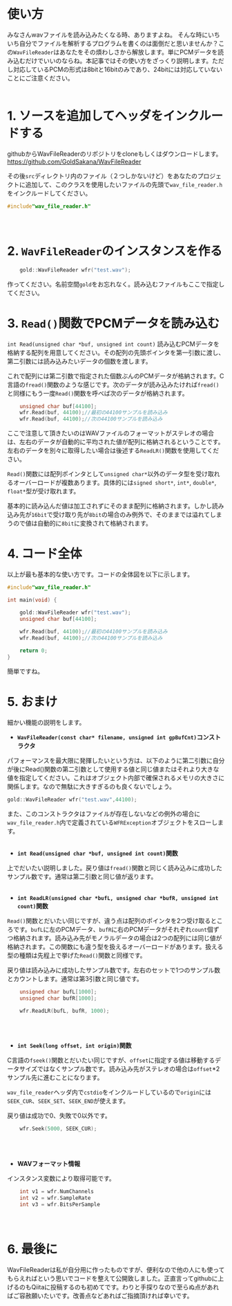 # 使い方

みなさんwavファイルを読み込みたくなる時、ありますよね。
そんな時にいちいち自分でファイルを解析するプログラムを書くのは面倒だと思いませんか？この`WavFileReader`はあなたをその煩わしさから解放します。単にPCMデータを読み込むだけでいいのならね。本記事ではその使い方をざっくり説明します。ただし対応しているPCMの形式は8bitと16bitのみであり、24bitには対応していないことにご注意ください。
<br/>
<br/>

# 1. ソースを追加してヘッダをインクルードする
githubからWavFileReaderのリポジトリをcloneもしくはダウンロードします。
https://github.com/GoldSakana/WavFileReader

その後`src`ディレクトリ内のファイル（２つしかないけど）をあなたのプロジェクトに追加して、このクラスを使用したいファイルの先頭で`wav_file_reader.h`をインクルードしてください。

```C++
#include"wav_file_reader.h"
```
　　
# 2. `WavFileReader`のインスタンスを作る

```C++
	gold::WavFileReader wfr("test.wav");
```
作ってください。名前空間`gold`をお忘れなく。読み込むファイルもここで指定してください。
　　
  
# 3. `Read()`関数でPCMデータを読み込む
`int Read(unsigned char *buf, unsigned int count)`
読み込むPCMデータを格納する配列を用意してください。その配列の先頭ポインタを第一引数に渡し、第二引数には読み込みたいデータの個数を渡します。

これで配列には第二引数で指定された個数ぶんのPCMデータが格納されます。C言語の`fread()`関数のような感じです。次のデータが読み込みたければ`fread()`と同様にもう一度`Read()`関数を呼べば次のデータが格納されます。

```C++
	unsigned char buf[44100];
	wfr.Read(buf, 44100);//最初の44100サンプルを読み込み
	wfr.Read(buf, 44100);//次の44100サンプルを読み込み
```

ここで注意して頂きたいのはWAVファイルのフォーマットがステレオの場合は、左右のデータが自動的に平均された値が配列に格納されるということです。左右のデータを別々に取得したい場合は後述する`ReadLR()`関数を使用してください。

`Read()`関数には配列ポインタとして`unsigned char*`以外のデータ型を受け取れるオーバーロードが複数あります。具体的には`signed short*`, `int*`, `double*`, `float*`型が受け取れます。

基本的に読み込んだ値は加工されずにそのまま配列に格納されます。しかし読み込み先が`16bit`で受け取り先が`8bit`の場合のみ例外で、そのままでは溢れてしまうので値は自動的に`8bit`に変換されて格納されます。
　　
  
# 4. コード全体
以上が最も基本的な使い方です。コードの全体図を以下に示します。

```C++
#include"wav_file_reader.h"

int main(void) {

	gold::WavFileReader wfr("test.wav");
	unsigned char buf[44100];
	
	wfr.Read(buf, 44100);//最初の44100サンプルを読み込み
	wfr.Read(buf, 44100);//次の44100サンプルを読み込み

	return 0;
}
```
簡単ですね。
　　
  
# 5. おまけ
細かい機能の説明をします。
<br/>

* __`WavFileReader(const char* filename, unsigned int gpBufCnt)`コンストラクタ__  
   
パフォーマンスを最大限に発揮したいという方は、以下のように第二引数に自分が後にRead()関数の第二引数として使用する値と同じ値またはそれより大きな値を指定してください。これはオブジェクト内部で確保されるメモリの大きさに関係します。なので無駄に大きすぎるのも良くないでしょう。

```C++
gold::WavFileReader wfr("test.wav",44100);
```
また、このコンストラクタはファイルが存在しないなどの例外の場合に`wav_file_reader.h`内で定義されている`WFRException`オブジェクトをスローします。
<br/>
<br/>

* __`int Read(unsigned char *buf, unsigned int count)`関数__

上でだいたい説明しました。戻り値は`fread()`関数と同じく読み込みに成功したサンプル数です。通常は第二引数と同じ値が返ります。
<br />
<br />

* __`int ReadLR(unsigned char *bufL, unsigned char *bufR, unsigned int count)`関数__

`Read()`関数とだいたい同じですが、違う点は配列のポインタを2つ受け取るところです。`bufL`に左のPCMデータ、`bufR`に右のPCMデータがそれぞれ`count`個ずつ格納されます。読み込み先がモノラルデータの場合は2つの配列には同じ値が格納されます。この関数にも違う型を扱えるオーバーロードがあります。扱える型の種類は先程上で挙げた`Read()`関数と同様です。

戻り値は読み込みに成功したサンプル数です。左右のセットで1つのサンプル数とカウントします。通常は第3引数と同じ値です。

```C++
	unsigned char bufL[1000];
	unsigned char bufR[1000];

	wfr.ReadLR(bufL, bufR, 1000);
```
<br/>
<br />

* __`int Seek(long offset, int origin)`関数__

C言語の`fseek()`関数とだいたい同じですが、`offset`に指定する値は移動するデータサイズではなくサンプル数です。読み込み先がステレオの場合は`offset`*2サンプル先に進むことになります。

`wav_file_reader`ヘッダ内で`cstdio`をインクルードしているので`origin`には`SEEK_CUR`、`SEEK_SET`、`SEEK_END`が使えます。

戻り値は成功で0、失敗で0以外です。

```C++
	wfr.Seek(5000, SEEK_CUR);
```
<br/>
<br/>

* __WAVフォーマット情報__

インスタンス変数により取得可能です。

```C++
	int v1 = wfr.NumChannels
	int v2 = wfr.SampleRate
	int v3 = wfr.BitsPerSample
```
　　
# 6. 最後に
WavFileReaderは私が自分用に作ったものですが、便利なので他の人にも使ってもらえればという思いでコードを整えて公開致しました。正直言ってgithubに上げるのもQiitaに投稿するのも初めてです。わりと手探りなので至らぬ点があればご容赦願いたいです。改善点などあればご指摘頂ければ幸いです。
